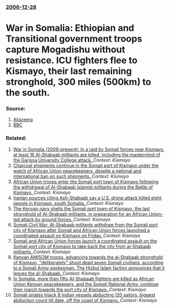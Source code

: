 ### [2006-12-28](/news/2006/12/28/index.md)

#  War in Somalia: Ethiopian and Transitional government troops capture Mogadishu without resistance. ICU fighters flee to Kismayo, their last remaining stronghold, 300 miles (500km) to the south. 




### Source:

1. [Aljazeera](http://english.aljazeera.net/NR/exeres/32FC08D0-FA46-4F54-B3DF-5266F919C410.htm)
2. [BBC](http://news.bbc.co.uk/2/hi/africa/6213499.stm)

### Related:

1. [War in Somalia (2009-present): In a raid by Somali forces near Kismayo, at least 16 Al-Shabaab militants are killed, including the mastermind of the Garissa University College attack. ](/news/2016/06/2/war-in-somalia-2009-present-in-a-raid-by-somali-forces-near-kismayo-at-least-16-al-shabaab-militants-are-killed-including-the-masterm.md) _Context: Kismayo_
2. [Charcoal shipments continue in the Somali port of Kismayo under the watch of African Union peacekeepers, despite a national and international ban on such shipments. ](/news/2012/11/6/charcoal-shipments-continue-in-the-somali-port-of-kismayo-under-the-watch-of-african-union-peacekeepers-despite-a-national-and-internationa.md) _Context: Kismayo_
3. [African Union troops enter the Somali port town of Kismayo following the withdrawal of Al-Shabaab Islamist militants during the Battle of Kismayo. ](/news/2012/10/1/african-union-troops-enter-the-somali-port-town-of-kismayo-following-the-withdrawal-of-al-shabaab-islamist-militants-during-the-battle-of-ki.md) _Context: Kismayo_
4. [Iranian sources citing Ash-Shabaab say a U.S. drone attack killed eight people in Kismayo, south Somalia. ](/news/2012/09/7/iranian-sources-citing-ash-shabaab-say-a-u-s-drone-attack-killed-eight-people-in-kismayo-south-somalia.md) _Context: Kismayo_
5. [The Kenyan navy shells the Somali port town of Kismayo, the last stronghold of Al-Shabaab militants, in preparation for an African Union-led attack by ground forces. ](/news/2012/09/4/the-kenyan-navy-shells-the-somali-port-town-of-kismayo-the-last-stronghold-of-al-shabaab-militants-in-preparation-for-an-african-union-led.md) _Context: Kismayo_
6. [Somali Civil War: Al-Shabaab militants withdraw from the Somali port city of Kismayo after Somali and African Union forces launched a coordinated assault on Kismayo on Friday. ](/news/2012/09/29/somali-civil-war-al-shabaab-militants-withdraw-from-the-somali-port-city-of-kismayo-after-somali-and-african-union-forces-launched-a-coordi.md) _Context: Kismayo_
7. [Somali and African Union forces launch a coordinated assault on the Somali port city of Kismayo to take back the city from al-Shabaab militants. ](/news/2012/09/28/somali-and-african-union-forces-launch-a-coordinated-assault-on-the-somali-port-city-of-kismayo-to-take-back-the-city-from-al-shabaab-milita.md) _Context: Kismayo_
8. [Kenyan AMISOM troops, advancing towards the al-Shabaab stronghold of Kismayo, "deliberately" shoot dead seven Somali civilians, according to a Somali Army spokesman. The Hizbul Islam faction announces that it leaves the al-Shabaab. ](/news/2012/09/24/kenyan-amisom-troops-advancing-towards-the-al-shabaab-stronghold-of-kismayo-deliberately-shoot-dead-seven-somali-civilians-according-to.md) _Context: Kismayo_
9. [In Somalia, more than fifty Al-Shabaab fighters are killed as African Union Kenyan peacekeepers, and the Somali National Army, continue their march towards the port city of Kismayo. ](/news/2012/09/11/in-somalia-more-than-fifty-al-shabaab-fighters-are-killed-as-african-union-kenyan-peacekeepers-and-the-somali-national-army-continue-thei.md) _Context: Kismayo_
10. [Somali pirates hijack 8 Indian vessels abducting 120 sailors, biggest abduction count till date, off the coast of Kismayo. ](/news/2010/03/30/somali-pirates-hijack-8-indian-vessels-abducting-120-sailors-biggest-abduction-count-till-date-off-the-coast-of-kismayo.md) _Context: Kismayo_
